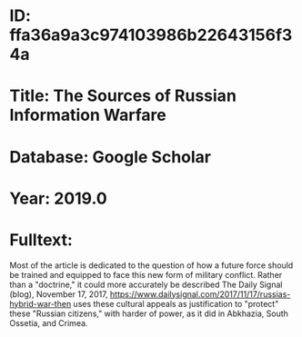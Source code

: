 # ID: ffa36a9a3c974103986b22643156f34a
# Title: The Sources of Russian Information Warfare
# Database: Google Scholar
# Year: 2019.0
# Fulltext:
Most of the article is dedicated to the question of how a future force should be trained and equipped to face this new form of military conflict.
Rather than a "doctrine," it could more accurately be described The Daily Signal (blog), November 17, 2017, https://www.dailysignal.com/2017/11/17/russias-hybrid-war-then uses these cultural appeals as justification to "protect" these "Russian citizens," with harder of power, as it did in Abkhazia, South Ossetia, and Crimea.